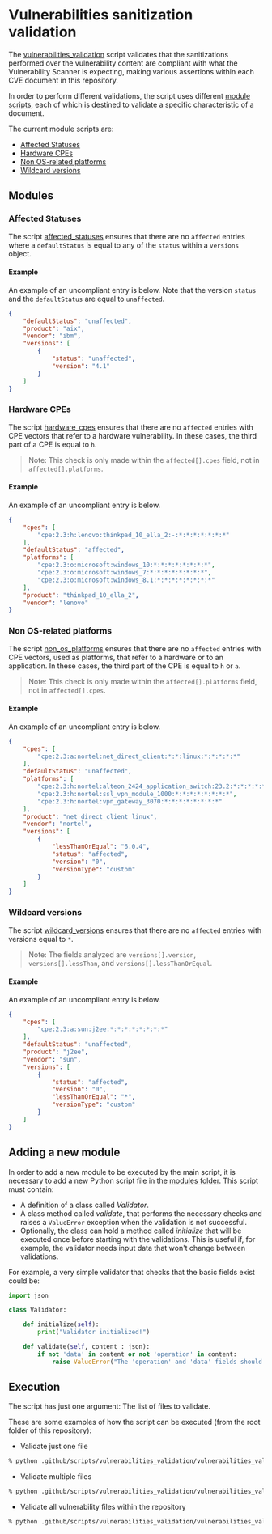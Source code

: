 # Vulnerabilities sanitization validation

The [vulnerabilities_validation](./vulnerabilities_validation.py) script validates that the sanitizations performed over the vulnerability content are compliant with what the Vulnerability Scanner is expecting, making various assertions within each CVE document in this repository.

In order to perform different validations, the script uses different [module scripts](./modules/), each of which is destined to validate a specific characteristic of a document.

The current module scripts are:
- [Affected Statuses](#affected-statuses)
- [Hardware CPEs](#hardware-cpes)
- [Non OS-related platforms](#non-os-related-platforms)
- [Wildcard versions](#wildcard-versions)

## Modules

### Affected Statuses

The script [affected_statuses](./modules/affected_statuses.py) ensures that there are no `affected` entries where a `defaultStatus` is equal to any of the `status` within a `versions` object.

#### Example

An example of an uncompliant entry is below. Note that the version `status` and the `defaultStatus` are equal to `unaffected`.

```json
{
    "defaultStatus": "unaffected",
    "product": "aix",
    "vendor": "ibm",
    "versions": [
        {
            "status": "unaffected",
            "version": "4.1"
        }
    ]
}
```

### Hardware CPEs

The script [hardware_cpes](./modules/hardware_cpes.py) ensures that there are no `affected` entries with CPE vectors that refer to a hardware vulnerability. In these cases, the third part of a CPE is equal to `h`.

> Note: This check is only made within the `affected[].cpes` field, not in `affected[].platforms`.

#### Example

An example of an uncompliant entry is below.

```json
{
    "cpes": [
        "cpe:2.3:h:lenovo:thinkpad_10_ella_2:-:*:*:*:*:*:*:*"
    ],
    "defaultStatus": "affected",
    "platforms": [
        "cpe:2.3:o:microsoft:windows_10:*:*:*:*:*:*:*:*",
        "cpe:2.3:o:microsoft:windows_7:*:*:*:*:*:*:*:*",
        "cpe:2.3:o:microsoft:windows_8.1:*:*:*:*:*:*:*:*"
    ],
    "product": "thinkpad_10_ella_2",
    "vendor": "lenovo"
}
```

### Non OS-related platforms

The script [non_os_platforms](./modules/non_os_platforms.py) ensures that there are no `affected` entries with CPE vectors, used as platforms, that refer to a hardware or to an application. In these cases, the third part of the CPE is equal to `h` or `a`.

> Note: This check is only made within the `affected[].platforms` field, not in `affected[].cpes`.

#### Example

An example of an uncompliant entry is below.

```json
{
    "cpes": [
        "cpe:2.3:a:nortel:net_direct_client:*:*:linux:*:*:*:*:*"
    ],
    "defaultStatus": "unaffected",
    "platforms": [
        "cpe:2.3:h:nortel:alteon_2424_application_switch:23.2:*:*:*:*:*:*:*",
        "cpe:2.3:h:nortel:ssl_vpn_module_1000:*:*:*:*:*:*:*:*",
        "cpe:2.3:h:nortel:vpn_gateway_3070:*:*:*:*:*:*:*:*"
    ],
    "product": "net_direct_client linux",
    "vendor": "nortel",
    "versions": [
        {
            "lessThanOrEqual": "6.0.4",
            "status": "affected",
            "version": "0",
            "versionType": "custom"
        }
    ]
}
```

### Wildcard versions

The script [wildcard_versions](./modules/wildcard_versions.py) ensures that there are no `affected` entries with versions equal to `*`.

> Note: The fields analyzed are `versions[].version`, `versions[].lessThan`, and `versions[].lessThanOrEqual`.

#### Example

An example of an uncompliant entry is below.

```json
{
    "cpes": [
        "cpe:2.3:a:sun:j2ee:*:*:*:*:*:*:*:*"
    ],
    "defaultStatus": "unaffected",
    "product": "j2ee",
    "vendor": "sun",
    "versions": [
        {
            "status": "affected",
            "version": "0",
            "lessThanOrEqual": "*",
            "versionType": "custom"
        }
    ]
}
```

## Adding a new module

In order to add a new module to be executed by the main script, it is necessary to add a new Python script file in the [modules folder](./modules/). This script must contain:
- A definition of a class called *Validator*.
- A class method called *validate*, that performs the necessary checks and raises a `ValueError` exception when the validation is not successful.
- Optionally, the class can hold a method called *initialize* that will be executed once before starting with the validations. This is useful if, for example, the validator needs input data that won't change between validations.

For example, a very simple validator that checks that the basic fields exist could be:

```python
import json

class Validator:

    def initialize(self):
        print("Validator initialized!")

    def validate(self, content : json):
        if not 'data' in content or not 'operation' in content:
            raise ValueError("The 'operation' and 'data' fields should exist.")
```

## Execution

The script has just one argument: The list of files to validate.

These are some examples of how the script can be executed (from the root folder of this repository):

- Validate just one file
```bash
% python .github/scripts/vulnerabilities_validation/vulnerabilities_validation.py vulnerabilities/CVE-2024-25817/CANONICAL/action.json
```

- Validate multiple files
```bash
% python .github/scripts/vulnerabilities_validation/vulnerabilities_validation.py vulnerabilities/CVE-2024-25817/CANONICAL/action.json vulnerabilities/CVE-2022-24329/DEBIAN/action.json
```

- Validate all vulnerability files within the repository
```bash
% python .github/scripts/vulnerabilities_validation/vulnerabilities_validation.py $(find vulnerabilities -name "action.json" | tr '\n' ' ')
```
